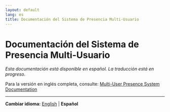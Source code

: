 ```yaml
---
layout: default
lang: es
title: Documentación del Sistema de Presencia Multi-Usuario
---
```


# Documentación del Sistema de Presencia Multi-Usuario

*Esta documentación está disponible en español. La traducción está en progreso.*

Para la versión en inglés completa, consulte: [Multi-User Presence System Documentation](presence-system.md)

---

**Cambiar idioma:** [English](presence-system.md) | **Español**